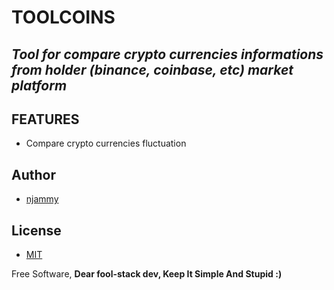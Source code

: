 

# TOOLCOINS

## _Tool for compare crypto currencies informations from holder (binance, coinbase, etc) market platform_


## FEATURES

- Compare crypto currencies fluctuation

## Author

- [njammy](https://github.com/njammy)

## License

- [MIT](./LICENSE)

Free Software, **Dear fool-stack dev, Keep It Simple And Stupid :)**